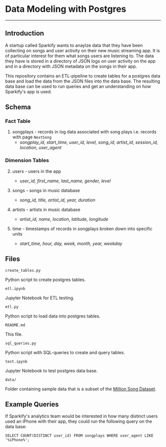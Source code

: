# Data Modeling with Postgres
---


## Introduction

A startup called Sparkify wants to anaylze data that they have been collecting
on songs and user activity on their new music streaming app. It is of particular
interest for them what songs users are listening to. The data they have is stored
in a directory of JSON logs on user activity on the app and in a directory with
JSON metadata on the songs in their app.

This repository contains an ETL-pipeline to create tables for a postgres data base
and load the data from the JSON files into the data base. The resulting data base 
can be used to run queries and get an understanding on how Sparkify's app is used.


## Schema

### Fact Table

1. songplays - records in log data associated with song plays i.e. records with page `NextSong`
    - *songplay_id, start_time, user_id, level, song_id, artist_id, session_id, location, user_agent*

### Dimension Tables

2. users - users in the app
    - *user_id, first_name, last_name, gender, level*


3. songs - songs in music database
    - *song_id, title, artist_id, year, duration*


4. artists - artists in music database
    - *artist_id, name, location, latitude, longitude*


5. time - timestamps of records in songplays broken down into specific units
    - *start_time, hour, day, week, month, year, weekday*


## Files

`create_tables.py`

Python script to create postgres tables.

`etl.ipynb`

Jupyter Notebook for ETL testing.

`etl.py`

Python script to load data into postgres tables.

`README.md`

This file.

`sql_queries.py`

Python script with SQL-queries to create and query tables.

`test.ipynb`

Jupyter Notebook to test postgres data base.

`data/`

Folder containing sample data that is a subset of the [Million Song Dataset](http://millionsongdataset.com/).


## Example Queries

If Sparkify's analytics team would be interested in how many distinct users used an
iPhone with their app, they could run the following query on the data base:

`SELECT COUNT(DISTINCT user_id) FROM songplays WHERE user_agent LIKE '%iPhone%';`